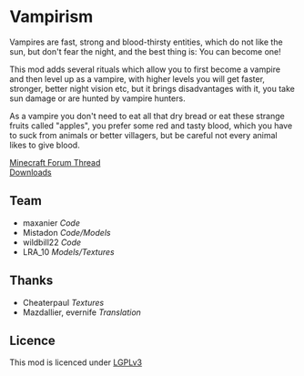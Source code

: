 Vampirism
=========

Vampires are fast, strong and blood-thirsty entities, which do not like the sun, but don't fear the night, and the best thing is: You can become one!

This mod adds several rituals which allow you to first become a vampire and then level up as a vampire, with higher levels you will get faster, stronger, better night vision etc, but it brings disadvantages with it, you take sun damage or are hunted by vampire hunters.

As a vampire you don't need to eat all that dry bread or eat these strange fruits called "apples", you prefer some red and tasty blood, which you have to suck from animals or better villagers, but be careful not every animal likes to give blood.

[Minecraft Forum Thread](http://www.minecraftforum.net/forums/mapping-and-modding/minecraft-mods/wip-mods/2364443-vampirism-become-a-vampire)  
[Downloads](https://github.com/TeamLapen/Vampirism/releases)

## Team ##
- maxanier _Code_  
- Mistadon _Code/Models_  
- wildbill22 _Code_  
- LRA_10 _Models/Textures_

## Thanks ##
- Cheaterpaul _Textures_
- Mazdallier, evernife _Translation_

## Licence ##
This mod is licenced under [LGPLv3](https://raw.githubusercontent.com/TeamLapen/Vampirism/master/LICENCE)

